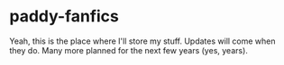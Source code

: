 # paddy-fanfics

Yeah, this is the place where I'll store my stuff. Updates will come when they do. Many more planned for the next few years (yes, years).
